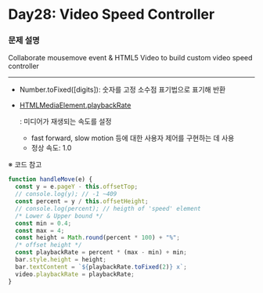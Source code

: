 # Day28: Video Speed Controller

### 문제 설명

Collaborate mousemove event & HTML5 Video to build custom video speed controller

---

- Number.toFixed([digits]): 숫자를 고정 소수점 표기법으로 표기해 반환

- [HTMLMediaElement.playbackRate](https://developer.mozilla.org/ko/docs/Web/API/HTMLMediaElement/playbackRate)

  : 미디어가 재생되는 속도를 설정

  - fast forward, slow motion 등에 대한 사용자 제어를 구현하는 데 사용
  - 정상 속도: 1.0

※ 코드 참고

```javascript
function handleMove(e) {
  const y = e.pageY - this.offsetTop;
  // console.log(y); // -1 ~409
  const percent = y / this.offsetHeight;
  // console.log(percent); // heigth of 'speed' element
  /* Lower & Upper bound */
  const min = 0.4;
  const max = 4;
  const height = Math.round(percent * 100) + "%";
  /* offset height */
  const playbackRate = percent * (max - min) + min;
  bar.style.height = height;
  bar.textContent = `${playbackRate.toFixed(2)} x`;
  video.playbackRate = playbackRate;
}
```
